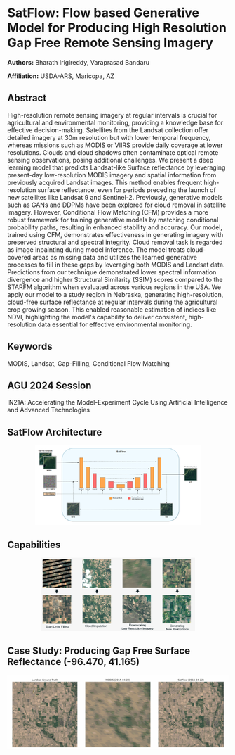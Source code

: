 # SatFlow: Flow based Generative Model for Producing High Resolution Gap Free Remote Sensing Imagery
**Authors:** Bharath Irigireddy, Varaprasad Bandaru

**Affiliation:** USDA-ARS, Maricopa, AZ

## Abstract

High-resolution remote sensing imagery at regular intervals is crucial for agricultural and environmental monitoring, providing a knowledge base for effective decision-making. Satellites from the Landsat collection offer detailed imagery at 30m resolution but with lower temporal frequency, whereas missions such as MODIS or VIIRS provide daily coverage at lower resolutions. Clouds and cloud shadows often contaminate optical remote sensing observations, posing additional challenges. We present a deep learning model that predicts Landsat-like Surface reflectance by leveraging present-day low-resolution MODIS imagery and spatial information from previously acquired Landsat images. This method enables frequent high-resolution surface reflectance, even for periods preceding the launch of new satellites like Landsat 9 and Sentinel-2. Previously, generative models such as GANs and DDPMs have been explored for cloud removal in satellite imagery. However, Conditional Flow Matching (CFM) provides a more robust framework for training generative models by matching conditional probability paths, resulting in enhanced stability and accuracy. Our model, trained using CFM, demonstrates effectiveness in generating imagery with preserved structural and spectral integrity. Cloud removal task is regarded as image inpainting during model inference. The model treats cloud-covered areas as missing data and utilizes the learned generative processes to fill in these gaps by leveraging both MODIS and Landsat data. Predictions from our technique demonstrated lower spectral information divergence and higher Structural Similarity (SSIM) scores compared to the STARFM algorithm when evaluated across various regions in the USA. We apply our model to a study region in Nebraska, generating high-resolution, cloud-free surface reflectance at regular intervals during the agricultural crop growing season. This enabled reasonable estimation of indices like NDVI, highlighting the model's capability to deliver consistent, high-resolution data essential for effective environmental monitoring.

## Keywords
MODIS, Landsat, Gap-Filling, Conditional Flow Matching

## AGU 2024 Session
IN21A: Accelerating the Model-Experiment Cycle Using Artificial Intelligence and Advanced Technologies

## SatFlow Architecture
<div style="text-align: center;">
    <img src="./assets/archi.png" alt="Description" width="75%" height="auto">
</div>

## Capabilities
<div style="text-align: center;">
    <img src="./assets/cap.png" alt="Description" width="70%" height="auto">
</div>


## Case Study: Producing Gap Free Surface Reflectance (-96.470, 41.165)
<div style="text-align: center;">
    <img src="./assets/temp.gif" alt="Description" width="140%" height="auto">
</div>
